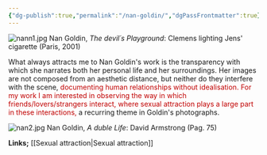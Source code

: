 ```yaml
---
{"dg-publish":true,"permalink":"/nan-goldin/","dgPassFrontmatter":true}
---
```


![nann1.jpg](/img/user/nann1.jpg)
Nan Goldin, *The devil´s Playground*: Clemens lighting Jens' cigarette (Paris, 2001)


What always attracts me to Nan Goldin's work is the transparency with which she narrates both her personal life and her surroundings. Her images are not composed from an aesthetic distance, but neither do they interfere with the scene, <span style="color:rgb(192, 0, 0)">documenting human relationships without idealisation.  </span>
<span style="color:rgb(192, 0, 0)">For my work I am interested in observing the way in which friends/lovers/strangers interact, where sexual attraction plays a large part in these interactions,</span> a recurring theme in Goldin's photographs.


![nan2.jpg](/img/user/nan2.jpg)
Nan Goldin, *A duble Life*: David Armstrong (Pag. 75)

**Links;** [[Sexual attraction\|Sexual attraction]]

